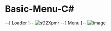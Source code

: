 # Basic-Menu-C#
--[ Loader ]--
![s92Xpmr](https://user-images.githubusercontent.com/79405279/133906540-656dcfe5-96eb-46c1-b45f-75b5e3c13ec6.png)
--[ Menu ]--
![image](https://user-images.githubusercontent.com/79405279/133906563-fdfd9b82-0308-40a3-a165-fde5cb8600fa.png)
